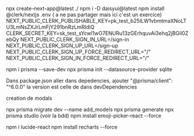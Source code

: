 npx create-next-app@latest ./
npm i -D daisyui@latest
npm install @clerk/nextjs
.env ( a ne pas partager mais ici c'est un exercice)
NEXT_PUBLIC_CLERK_PUBLISHABLE_KEY=pk_test_b25lLW1vbmtmaXNoLTU3LmNsZXJrLmFjY291bnRzLmRldiQ
CLERK_SECRET_KEY=sk_test_sYcwl1wO7ENURu13zGErhquvAi3ehq2jBGil0ZebQy
NEXT_PUBLIC_CLERK_SIGN_IN_URL=/sign-in
NEXT_PUBLIC_CLERK_SIGN_UP_URL=/sign-up
NEXT_PUBLIC_CLERK_SIGN_UP_FORCE_REDIRECT_URL="/"
NEXT_PUBLIC_CLERK_SIGN_IN_FORCE_REDIRECT_URL="/"


npm i prisma --save-dev
npx prisma init --datasource-provider sqlite

Dans package.json aller dans depedencies, ajouter "@prisma/client": "^6.0.0"   la version est celle de  dans devDependencies

creation de modals

npx prisma migrate dev --name add_models
npx prisma generate
npx prisma studio (voir la bdd)
npm install emoji-picker-react --force

 npm i lucide-react
 npm install recharts --force


